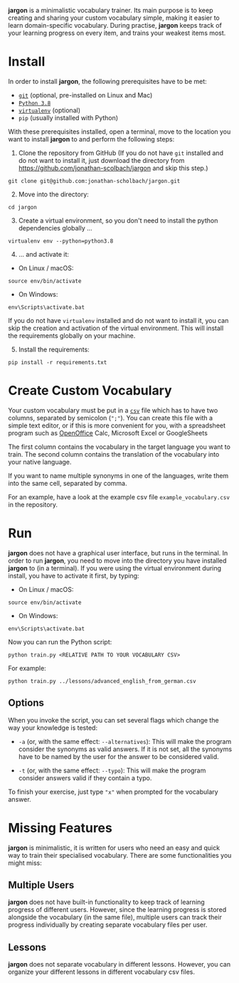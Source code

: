 __jargon__ is a minimalistic vocabulary trainer. Its main purpose is to keep creating and sharing your custom vocabulary simple, making it easier to learn domain-specific vocabulary. During practise, __jargon__ keeps track of your learning progress on every item, and trains your weakest items most.

# Install

In order to install __jargon__, the following prerequisites have to be met:

+ [`git`](https://git-scm.com/book/en/v2/Getting-Started-Installing-Git) (optional, pre-installed on Linux and Mac)
+ [`Python 3.8`](https://www.python.org/downloads/)
+ [`virtualenv`](https://pypi.org/project/virtualenv/) (optional)
+ `pip` (usually installed with Python)

With these prerequisites installed, open a terminal, move to the location you want to install __jargon__ to and perform the following steps:

1. Clone the repository from GitHub (If you do not have `git` installed and do not want to install it, just download the directory from https://github.com/jonathan-scolbach/jargon and skip this step.)
```
git clone git@github.com:jonathan-scholbach/jargon.git
```

2. Move into the directory:
```
cd jargon
```

3. Create a virtual environment, so you don't need to install the python dependencies globally ...
```
virtualenv env --python=python3.8
```

4. ... and activate it:

+ On Linux / macOS:

```
source env/bin/activate
```
 
+ On Windows:

```
env\Scripts\activate.bat
```

If you do not have `virtualenv` installed and do not want to install it, you can skip the creation and activation of the virtual environment. This will install the requirements globally on your machine.

5. Install the requirements:

```
pip install -r requirements.txt
```

# Create Custom Vocabulary

Your custom vocabulary must be put in a [`csv`](https://en.wikipedia.org/wiki/Comma-separated_values) file which has to have two columns, separated by semicolon (`";"`). You can create this file with a simple text editor, or if this is more convenient for you, with a spreadsheet program such as [OpenOffice](https://www.openoffice.org/product/calc.html) Calc, Microsoft Excel or GoogleSheets

The first column contains the vocabulary in the target language you want to train. The second column contains the translation of the vocabulary into your native language.

If you want to name multiple synonyms in one of the languages, write them into the same cell, separated by comma.

For an example, have a look at the example csv file `example_vocabulary.csv` in the repository.

# Run

__jargon__ does not have a graphical user interface, but runs in the terminal. In order to run __jargon__, you need to move into the directory you have installed __jargon__ to (in a terminal). If you were using the virtual environment during install, you have to activate it first, by typing:

+ On Linux / macOS:

```
source env/bin/activate
```
 
+ On Windows:

```
env\Scripts\activate.bat
```

Now you can run the Python script:

```
python train.py <RELATIVE PATH TO YOUR VOCABULARY CSV> 
```

For example:

```
python train.py ../lessons/advanced_english_from_german.csv 
```


## Options

When you invoke the script, you can set several flags which change the way your knowledge is tested:

+ `-a` (or, with the same effect: `--alternatives`): This will make the program consider the synonyms as valid answers. If it is not set, all the synonyms have to be named by the user for the answer to be considered valid.

+ `-t` (or, with the same effect: `--typo`): This will make the program consider answers valid if they contain a typo.

To finish your exercise, just type `"x"` when prompted for the vocabulary answer.

# Missing Features

__jargon__ is minimalistic, it is written for users who need an easy and quick way to train their specialised vocabulary. There are some functionalities you might miss:

## Multiple Users

__jargon__ does not have built-in functionality to keep track of learning progress of different users. However, since the learning progress is stored alongside the vocabulary (in the same file), multiple users can track their progress individually by creating separate vocabulary files per user.

## Lessons

__jargon__ does not separate vocabulary in different lessons. However, you can organize your different lessons in different vocabulary csv files.
